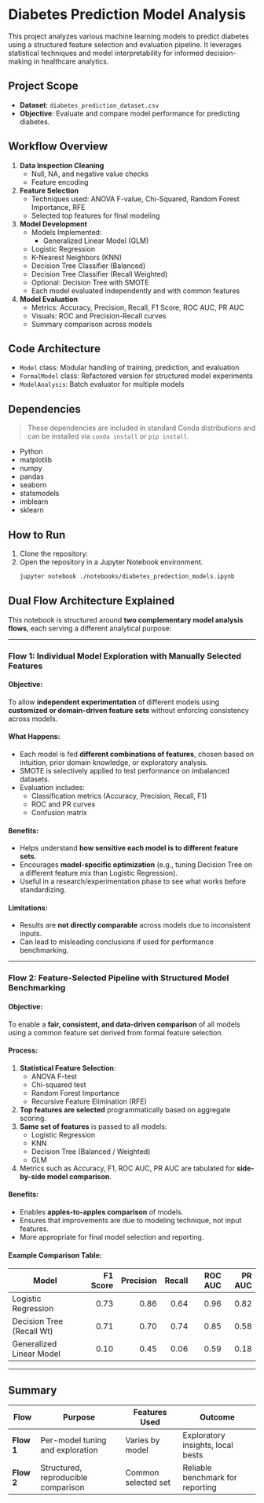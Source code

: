 # Diabetes Prediction Model Analysis

This project analyzes various machine learning models to predict diabetes using a structured feature selection and evaluation pipeline. It leverages statistical techniques and model interpretability for informed decision-making in healthcare analytics.

## Project Scope

- **Dataset**: `diabetes_prediction_dataset.csv`
- **Objective**: Evaluate and compare model performance for predicting diabetes.

## Workflow Overview

1. **Data Inspection Cleaning**
    - Null, NA, and negative value checks
    - Feature encoding
2. **Feature Selection**
    - Techniques used: ANOVA F-value, Chi-Squared, Random Forest Importance, RFE
    - Selected top features for final modeling
3. **Model Development**
    - Models Implemented:
        - Generalized Linear Model (GLM)
    - Logistic Regression
    - K-Nearest Neighbors (KNN)
    - Decision Tree Classifier (Balanced)
    - Decision Tree Classifier (Recall Weighted)
    - Optional: Decision Tree with SMOTE
    - Each model evaluated independently and with common features
4. **Model Evaluation**
    - Metrics: Accuracy, Precision, Recall, F1 Score, ROC AUC, PR AUC
    - Visuals: ROC and Precision-Recall curves
    - Summary comparison across models

## Code Architecture

- `Model` class: Modular handling of training, prediction, and evaluation
- `FormalModel` class: Refactored version for structured model experiments
- `ModelAnalysis`: Batch evaluator for multiple models

## Dependencies

> These dependencies are included in standard Conda distributions and can be installed via `conda install` or `pip install`.

- Python
- matplotlib
- numpy
- pandas
- seaborn
- statsmodels
- imblearn
- sklearn

## How to Run

1. Clone the repository:
1. Open the repository in a Jupyter Notebook environment.
   ```bash
   jupyter notebook ./notebooks/diabetes_predection_models.ipynb
   ```

## Dual Flow Architecture Explained

This notebook is structured around **two complementary model analysis flows**, each serving a different analytical purpose:

---

### Flow 1: **Individual Model Exploration with Manually Selected Features**

#### Objective:

To allow **independent experimentation** of different models using **customized or domain-driven feature sets** without enforcing consistency across models.

#### What Happens:

- Each model is fed **different combinations of features**, chosen based on intuition, prior domain knowledge, or exploratory analysis.
- SMOTE is selectively applied to test performance on imbalanced datasets.
- Evaluation includes:
    - Classification metrics (Accuracy, Precision, Recall, F1)
    - ROC and PR curves
    - Confusion matrix

#### Benefits:

- Helps understand **how sensitive each model is to different feature sets**.
- Encourages **model-specific optimization** (e.g., tuning Decision Tree on a different feature mix than Logistic Regression).
- Useful in a research/experimentation phase to see what works before standardizing.

#### Limitations:

- Results are **not directly comparable** across models due to inconsistent inputs.
- Can lead to misleading conclusions if used for performance benchmarking.

---

### Flow 2: **Feature-Selected Pipeline with Structured Model Benchmarking**

#### Objective:

To enable a **fair, consistent, and data-driven comparison** of all models using a common feature set derived from formal feature selection.

#### Process:

1. **Statistical Feature Selection**:
    - ANOVA F-test
    - Chi-squared test
    - Random Forest Importance
    - Recursive Feature Elimination (RFE)
2. **Top features are selected** programmatically based on aggregate scoring.
3. **Same set of features** is passed to all models:
    - Logistic Regression
    - KNN
    - Decision Tree (Balanced / Weighted)
    - GLM
4. Metrics such as Accuracy, F1, ROC AUC, PR AUC are tabulated for **side-by-side model comparison**.

#### Benefits:

- Enables **apples-to-apples comparison** of models.
- Ensures that improvements are due to modeling technique, not input features.
- More appropriate for final model selection and reporting.

#### Example Comparison Table:

| Model                     | F1 Score | Precision | Recall | ROC AUC | PR AUC |
| ------------------------- | -------: | --------: | -----: | ------: | -----: |
| Logistic Regression       |     0.73 |      0.86 |   0.64 |    0.96 |   0.82 |
| Decision Tree (Recall Wt) |     0.71 |      0.70 |   0.74 |    0.85 |   0.58 |
| Generalized Linear Model  |     0.10 |      0.45 |   0.06 |    0.59 |   0.18 |

---

## Summary

| Flow       | Purpose                             | Features Used       | Outcome                           |
| ---------- | ----------------------------------- | ------------------- | --------------------------------- |
| **Flow 1** | Per-model tuning and exploration    | Varies by model     | Exploratory insights, local bests |
| **Flow 2** | Structured, reproducible comparison | Common selected set | Reliable benchmark for reporting  |
